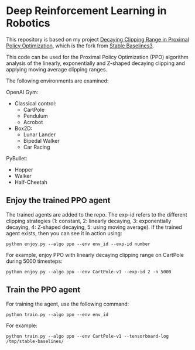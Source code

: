 # Deep Reinforcement Learning in Robotics

This repository is based on my project [Decaying Clipping Range in Proximal Policy Optimization](https://github.com/MoniFarsang/ppo-clipping-approaches), which is the fork from [Stable Baselines3](https://github.com/DLR-RM/stable-baselines3). 

This code can be used for the Proximal Policy Optimization (PPO) algorithm analysis of the linearly, exponentially and Z-shaped decaying clipping and applying moving average clipping ranges.

The following environments are examined:

OpenAI Gym:
- Classical control:
  - CartPole
  - Pendulum
  - Acrobot
- Box2D:
  - Lunar Lander
  - Bipedal Walker
  - Car Racing

PyBullet:
- Hopper
- Walker
- Half-Cheetah


## Enjoy the trained  PPO agent

The trained agents are added to the repo. The exp-id refers to the different clipping strategies (1: constant, 2: linearly decaying, 3: exponentially decaying, 4: Z-shaped decaying, 5: using moving average). If the trained agent exists, then you can see it in action using:
```
python enjoy.py --algo ppo --env env_id --exp-id number
```

For example, enjoy PPO with linearly decaying clipping range on CartPole during 5000 timesteps:
```
python enjoy.py --algo ppo --env CartPole-v1 --exp-id 2 -n 5000
```

## Train the PPO agent

For training the agent, use the following command:
```
python train.py --algo ppo --env env_id
```

For example:
```
python train.py --algo ppo --env CartPole-v1 --tensorboard-log /tmp/stable-baselines/
```



